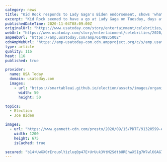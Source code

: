 ```yaml
---
category: news
title: "Kid Rock responds to Lady Gaga's Biden endorsement, shows 'what camo is really worn for'"
excerpt: "Kid Rock seemed to have a go at Lady Gaga on Tuesday, days after the pop star went viral with her own pro-Joe Biden video."
publishedDateTime: 2020-11-04T08:09:00Z
originalUrl: "https://www.usatoday.com/story/entertainment/celebrities/2020/11/03/kid-rock-reacts-lady-gaga-biden-endorsement-hunting-picture/6148835002/"
webUrl: "https://www.usatoday.com/story/entertainment/celebrities/2020/11/03/kid-rock-reacts-lady-gaga-biden-endorsement-hunting-picture/6148835002/"
ampWebUrl: "https://amp.usatoday.com/amp/6148835002"
cdnAmpWebUrl: "https://amp-usatoday-com.cdn.ampproject.org/c/s/amp.usatoday.com/amp/6148835002"
type: article
quality: 116
heat: 116
published: true

provider:
  name: USA Today
  domain: usatoday.com
  images:
    - url: "https://smartableai.github.io/election/assets/images/organizations/usatoday.com-50x50.jpg"
      width: 50
      height: 50

topics:
  - Election
  - Joe Biden

images:
  - url: "https://www.gannett-cdn.com/presto/2020/09/15/PDTF/91320599-eef8-433c-bd30-735bc2b79fec-trump_091420_kd2242.jpg?auto=webp&crop=2399,1350,x0,y0&format=pjpg&width=1200"
    width: 1200
    height: 675
    isCached: true

secured: "b14+UwXX0rErouolYizluq0p47E+UrUuk3VtM2SdtbUREhwX5Ig7W7wl66AG7WbnFY/sQpWROY8EmjNoNFCAS26ivgxYdrbR52PSRv0RJmAFAoo2/BhHzeYQw4Hgpcljr0izg+27voS7X1fps3YB43/sgl+I8bSigNUiB/Jnc5D5EKyIQ1BwtsQ1VTHfrDDHeagoyr+jHOgbLxTb+6439fki6lK1cABO0vthgzdNfePMuBs6ajowvduI/XrPPTcnzXS/3xVL/moFE5KPgvrAxSVsSDv6h8GfD+RozEJlKPX5IP+XKNq2cg8MlDZ2/AWNC3Vm6dphK5xLjbXE6k4BuSQOb6yAgf7CLrwj6NDnrCo=;qkk9tDs63NAfPXh+skAgTw=="
---
```


